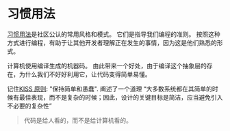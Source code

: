 # 习惯用法

[习惯用法](https://en.wikipedia.org/wiki/Programming_idiom)是社区公认的常用风格和模式。
它们是指导我们编程的准则。
按照这种方式进行编程，有助于让其他开发者理解正在发生的事情，因为这是他们熟悉的形式。

计算机使用编译生成的机器码。
由此带来一个好处，由于编译这个抽象层的存在，为什么我们不好好利用它，让代码变得简单易懂。

记住[KISS 原则](https://en.wikipedia.org/wiki/KISS_principle):
"保持简单和愚蠢". 
阐述了一个道理
“大多数系统都在其简单的时候有最佳表现，而不是复杂的时候；因此，设计的关键目标是简洁，应当避免引入不必要的复杂性”

> 代码是给人看的，而不是给计算机看的。
